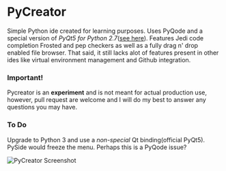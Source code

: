 # PyCreator
Simple Python ide created for learning purposes. Uses PyQode and a special version of _PyQt5 for Python 2.7_([see here](http://abstractfactory.io/blog/pyqt5-1-1-for-python-2-7/)). Features Jedi code completion Frosted and pep checkers as well as a fully drag n' drop enabled file browser. That said, it still lacks alot of features present in other ides like virtual environment management and Github integration. 

### Important!
Pycreator is an **experiment** and is not meant for actual production use, however, pull request are welcome and I will do my best to answer any questions you may have.

### To Do
Upgrade to Python 3 and use a _non-special_ Qt binding(official PyQt5). PySide would freeze the menu. Perhaps this is a PyQode issue?

![PyCreator Screenshot](/https://github.com/Zachacious/PyCreator/blob/master/screenshot.jpg)
